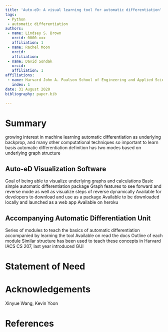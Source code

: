 ```yaml
---
title: 'Auto-eD: A visual learning tool for automatic differentiation'
tags:
 - Python
 - automatic differentiation
authors:
 - name: Lindsey S. Brown
   orcid: 0000-xxx
   affiliation: 1
 - name: Rachel Moon
   orcid:
   affiliation:
 - name: David Sondak
   orcid:
   affiliation: 1
affiliations:
 - name: Harvard John A. Paulson School of Engineering and Applied Sciences
   index: 1
date: 31 August 2020
bibliography: paper.bib

---
```

# Summary
growing interest in machine learning
automatic differentiation as underlying backprop, and many other computational techniques so important to learn basis
automatic differentiation definition
has two modes based on underlying graph structure

## Auto-eD Visualization Software
Goal of being able to visualize underlying graphs and calculations
Basic simple automatic differentiation package
Graph features to see forward and reverse mode as well as visualize steps of reverse dynamically
Available for developers to download and use as a package
Available to be downloaded locally and launched as a web app
Available on heroku

## Accompanying Automatic Differentiation Unit
Series of modules to teach the basics of automatic differentiation accompanied by learning the tool
Available on read the docs
Outline of each module
Similar structure has been used to teach these concepts in Harvard IACS CS 207, last year introduced GUI

# Statement of Need

# Acknowledgements
Xinyue Wang, Kevin Yoon

# References
